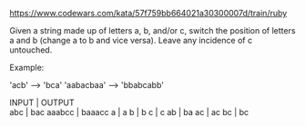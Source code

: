 https://www.codewars.com/kata/57f759bb664021a30300007d/train/ruby

Given a string made up of letters a, b, and/or c, switch the position of letters a and b (change a to b and vice versa). Leave any incidence of c untouched.

Example:

'acb' --> 'bca'
'aabacbaa' --> 'bbabcabb'

INPUT       |     OUTPUT  
abc         |       bac
aaabcc      |       baaacc
a           |       a
b           |       b
c           |       c
ab          |       ba
ac          |       ac
bc          |       bc 
